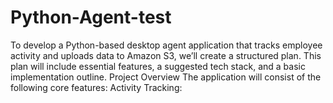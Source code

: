 # Python-Agent-test
To develop a Python-based desktop agent application that tracks employee activity and uploads data to Amazon S3, we’ll create a structured plan. This plan will include essential features, a suggested tech stack, and a basic implementation outline.  Project Overview The application will consist of the following core features:  Activity Tracking:  

